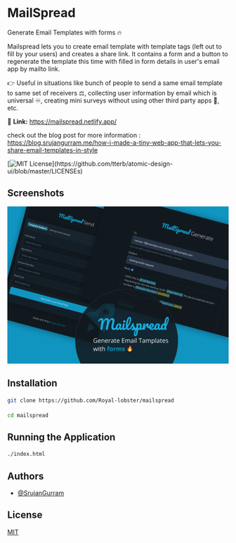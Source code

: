 # MailSpread

Generate Email Templates with forms 🔥 

Mailspread lets you to create email template with template tags (left out to fill by your users) and creates a share link. It contains a form and a button to regenerate the template this time with filled in form details in user's email app by mailto link. 

👉 Useful in situations like bunch of people to send a same email template to same set of receivers ⚖️, collecting user information by email which is universal ♾️, creating mini surveys without using other third party apps 📶, etc.

🔗 **Link:** https://mailspread.netlify.app/

check out the blog post for more information : https://blog.srujangurram.me/how-i-made-a-tiny-web-app-that-lets-you-share-email-templates-in-style

[![MIT License](https://img.shields.io/apm/l/atomic-design-ui.svg?)](https://github.com/tterb/atomic-design-ui/blob/master/LICENSEs)
## Screenshots

<center>
<img src="./imgs/screenshot.png"/>
</center>
  
## Installation

```bash
git clone https://github.com/Royal-lobster/mailspread

cd mailspread

```
## Running the Application

```bash
./index.html
```
    
## Authors

- [@SrujanGurram](https://www.github.com/royal-lobster)

  
## License

[MIT](https://choosealicense.com/licenses/mit/)

  
